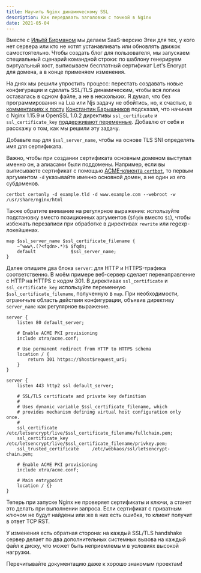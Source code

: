 ```yaml
---
title: Научить Nginx динамическому SSL
description: Как передавать заголовки с точкой в Nginx
date: 2021-05-04
---
```


Вместе с [Ильёй Бирманом](https://ilyabirman.ru) мы делаем SaaS-версию Эгеи для тех, у кого нет сервера или кто не хотят устанавливать или обновлять движок самостоятельно. Чтобы создать блог для пользователя, мы запускаем специальный сценарий командной строки: по шаблону генерируем виртуальный хост, выписываем бесплатный сертификат Let's Encrypt для домена, а в конце применяем изменения.

На днях мы решили упростить процесс: перестать создавать новые конфигурации и сделать SSL/TLS динамическим, чтобы вся логика оставалась в одном файле, а не в нескольких. Я думал, что без программирования на Lua или Njs задачу не обойтись, но, к счастью, в [комментариях к посту](https://ilyabirman.ru/meanwhile/all/nginx-multiuser-ssl/) [Константин Барышников](https://github.com/kbaryshnikov) подсказал, что начиная с Nginx 1.15.9 и OpenSSL 1.0.2 директивы `ssl_certificate` и `ssl_certificate_key` [поддерживают переменные](https://nginx.org/ru/docs/http/ngx_http_ssl_module.html#ssl_certificate). Добавлю от себя и расскажу о том, как мы решили эту задачу.

Добавьте `map` для `$ssl_server_name`, чтобы на основе TLS SNI определять имя для сертификата. 

Важно, чтобы при создании сертификата основным доменом выступал именно он, а алиасами были поддомены. Например, если вы выписываете сертификат с помощью [ACME-клиента `certbot`](https://certbot.eff.org), то первым аргументом `-d` указывайте именно основной домен, а не один из его субдоменов.

```
certbot certonly -d example.tld -d www.example.com --webroot -w /usr/share/nginx/html
```

Также обратите внимание на регулярное выражение: используйте подстановку вместо позиционных аргументов (`$fqdn` вместо `$1`), чтобы избежать перезаписи при обработке в директивах `rewrite` или regexp-локейшенах.

```
map $ssl_server_name $ssl_certificate_filename {
    ~^www\.(?<fqdn>.*)$ $fqdn;
    default             $ssl_server_name;
}
```

Далее опишите два блока `server`: для HTTP и HTTPS-трафика соответственно. В моём примере веб-сервер сделает перенаправление с HTTP на HTTPS с кодом 301. В директивах `ssl_certificate` и `ssl_certificate_key` используйте переменную `$ssl_certificate_filename`, полученную в `map`. При необходимости, ограничьте область действия конфигурации, объявив директиву `server_name` как регулярное выражение.

```
server {
    listen 80 default_server;

    # Enable ACME PKI provisioning
    include xtra/acme.conf;

    # Use permanent redirect from HTTP to HTTPS schema
    location / {
        return 301 https://$host$request_uri;
    }
}

server {
    listen 443 http2 ssl default_server;

    # SSL/TLS certificate and private key definition
    #
    # Uses dynamic variable $ssl_certificate_filename, which 
    # provides mechanism defining virtual host configuration only once.
    #
    ssl_certificate             /etc/letsencrypt/live/$ssl_certificate_filename/fullchain.pem;
    ssl_certificate_key         /etc/letsencrypt/live/$ssl_certificate_filename/privkey.pem;
    ssl_trusted_certificate     /etc/webkaos/ssl/letsencrypt-chain.pem;

    # Enable ACME PKI provisioning
    include xtra/acme.conf;

    # Main entrypoint
    location / {}
}
```

Теперь при запуске Nginx не проверяет сертификаты и ключи, а станет это делать при выполнении запроса. Если сертификат с приватным ключом не будут найдены или же в них есть ошибка, то клиент получит в ответ TCP RST.

У изменения есть обратная сторона: на каждый SSL/TLS handshake сервер делает по два дополнительных системных вызова на каждый файл к диску, что может быть неприемлемым в условиях высокой нагрузки.

Перечитывайте документацию даже к хорошо знакомым проектам!